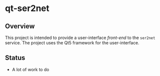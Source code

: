 # qt-ser2net

## Overview

This project is intended to provide a user-interface *front-end* to the `ser2net` service. The project uses the Qt5 framework for the user-interface.


## Status

* A lot of work to do

